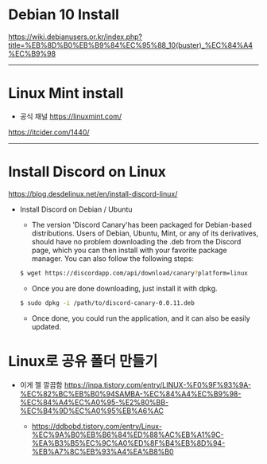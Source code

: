 # Debian 10 Install

https://wiki.debianusers.or.kr/index.php?title=%EB%8D%B0%EB%B9%84%EC%95%88_10(buster)_%EC%84%A4%EC%B9%98

<hr>

# Linux Mint install

- 공식 채널 https://linuxmint.com/

https://itcider.com/1440/

<hr>

# Install Discord on Linux


https://blog.desdelinux.net/en/install-discord-linux/

- Install Discord on Debian / Ubuntu

  - The version 'Discord Canary'has been packaged for Debian-based distributions. Users of Debian, Ubuntu, Mint, or any of its derivatives, should have no problem downloading the .deb from the Discord page, which you can then install with your favorite package manager. You can also follow the following steps:

  ```bash
  $ wget https://discordapp.com/api/download/canary?platform=linux
  ```

  - Once you are done downloading, just install it with dpkg.

  ```bash
  $ sudo dpkg -i /path/to/discord-canary-0.0.11.deb
  ```

  - Once done, you could run the application, and it can also be easily updated.
 

# Linux로 공유 폴더 만들기 

- 이게 젤 깔끔함 https://inpa.tistory.com/entry/LINUX-%F0%9F%93%9A-%EC%82%BC%EB%B0%94SAMBA-%EC%84%A4%EC%B9%98-%EC%84%A4%EC%A0%95-%E2%80%BB-%EC%B4%9D%EC%A0%95%EB%A6%AC

  - https://ddbobd.tistory.com/entry/Linux-%EC%9A%B0%EB%B6%84%ED%88%AC%EB%A1%9C-%EA%B3%B5%EC%9C%A0%ED%8F%B4%EB%8D%94-%EB%A7%8C%EB%93%A4%EA%B8%B0
